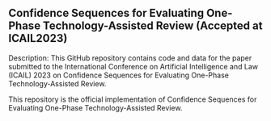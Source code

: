 ## Confidence Sequences for Evaluating One-Phase Technology-Assisted Review (Accepted at ICAIL2023)
Description: This GitHub repository contains code and data for the paper submitted to the International Conference on Artificial Intelligence and Law (ICAIL) 2023 on Confidence Sequences for Evaluating One-Phase Technology-Assisted Review.

This repository is the official implementation of Confidence Sequences for Evaluating One-Phase Technology-Assisted Review.
